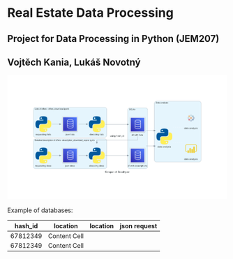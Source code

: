 # Real Estate Data Processing
## Project for Data Processing in Python (JEM207)
## Vojtěch Kania, Lukáš Novotný

![Our Architecture with DB](scraper_of_sreality.cz.png)

Example of databases:



| hash_id   | location | location | json request |
| ------------- | ------------- | ------------- | ------------- |
|  67812349 | Content Cell  |
| 67812349  | Content Cell  |